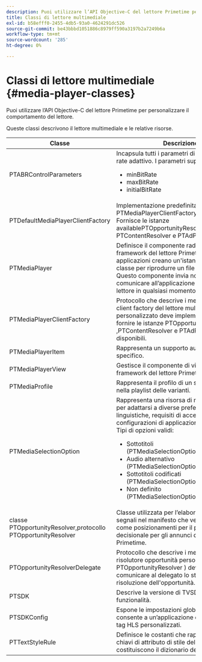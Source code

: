 ```yaml
---
description: Puoi utilizzare l’API Objective-C del lettore Primetime per personalizzare il comportamento del lettore.
title: Classi di lettore multimediale
exl-id: b58efff0-2455-4db5-93a0-4624291dc526
source-git-commit: be43bbbd1051886c8979ff590a3197b2a7249b6a
workflow-type: tm+mt
source-wordcount: '285'
ht-degree: 0%

---
```


# Classi di lettore multimediale {#media-player-classes}

Puoi utilizzare l’API Objective-C del lettore Primetime per personalizzare il comportamento del lettore.

Queste classi descrivono il lettore multimediale e le relative risorse.

| Classe | Descrizione |
|---|---|
| PTABRControlParameters | Incapsula tutti i parametri di controllo del bit rate adattivo. I parametri supportati sono:<ul><li>minBitRate</li><li>maxBitRate</li><li>initialBitRate</li></ul> |
| PTDefaultMediaPlayerClientFactory | Implementazione predefinita di PTMediaPlayerClientFactory in TVSDK. Fornisce le istanze availablePTOpportunityResolver, PTContentResolver e PTAdPolicySelector. |
| PTMediaPlayer | Definisce il componente radice per il framework del lettore Primetime.Le applicazioni creano un&#39;istanza di questa classe per riprodurre un file multimediale. Questo componente invia notifiche per comunicare all’applicazione lo stato del lettore in qualsiasi momento. |
| PTMediaPlayerClientFactory | Protocollo che descrive i metodi che un client factory del lettore multimediale personalizzato deve implementare per fornire le istanze PTOpportunityResolver ,PTContentResolver e PTAdPolicySelector disponibili. |
| PTMediaPlayerItem | Rappresenta un supporto audio-video specifico. |
| PTMediaPlayerView | Gestisce il componente di visualizzazione del framework del lettore Primetime. |
| PTMediaProfile | Rappresenta il profilo di un singolo flusso nella playlist delle varianti. |
| PTMediaSelectionOption | Rappresenta una risorsa di media audiovisivi per adattarsi a diverse preferenze linguistiche, requisiti di accessibilità o configurazioni di applicazioni personalizzate. Tipi di opzioni validi:<ul><li>Sottotitoli (PTMediaSelectionOptionTypeSubtitle)</li><li>Audio alternativo (PTMediaSelectionOptionTypeAudio)</li><li>Sottotitoli codificati (PTMediaSelectionOptionTypeCC)</li><li>Non definito (PTMediaSelectionOptionTypeUndefined)</li></ul> |
| classe PTOpportunityResolver,protocollo PTOpportunityResolver | Classe utilizzata per l’elaborazione dei segnali nel manifesto che verranno utilizzati come posizionamenti per il processo decisionale per gli annunci di Adobe Primetime. |
| PTOpportunityResolverDelegate | Protocollo che descrive i metodi che il risolutore opportunità personalizzato ( PTOpportunityResolver ) deve utilizzare per comunicare al delegato lo stato della risoluzione dell&#39;opportunità. |
| PTSDK | Descrive la versione di TVSDK e le relative funzionalità. |
| PTSDKConfig | Espone le impostazioni globali di TVSDK e consente a un’applicazione di abbonarsi a tag HLS personalizzati. |
| PTTextStyleRule | Definisce le costanti che rappresentano le chiavi di attributo di stile del testo che costituiscono il dizionario delle regole. |
